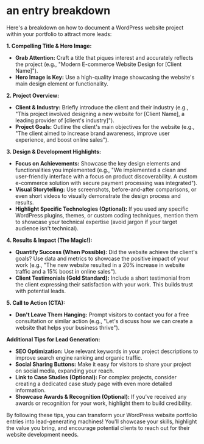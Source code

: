 # an entry breakdown

Here's a breakdown on how to document a WordPress website project within your portfolio to attract more leads:

**1. Compelling Title & Hero Image:**

* **Grab Attention:** Craft a title that piques interest and accurately reflects the project (e.g., "Modern E-commerce Website Design for [Client Name]").
* **Hero Image is Key:** Use a high-quality image showcasing the website's main design element or functionality. 

**2. Project Overview:**

* **Client & Industry:** Briefly introduce the client and their industry (e.g., "This project involved designing a new website for [Client Name], a leading provider of [client's industry]"). 
* **Project Goals:**  Outline the client's main objectives for the website (e.g., "The client aimed to increase brand awareness, improve user experience, and boost online sales").

**3. Design & Development Highlights:**

* **Focus on Achievements:** Showcase the key design elements and functionalities you implemented  (e.g., "We implemented a clean and user-friendly interface with a focus on product discoverability.  A custom e-commerce solution with secure payment processing was integrated"). 
* **Visual Storytelling:**  Use screenshots, before-and-after comparisons, or even short videos to visually demonstrate the design process and results. 
* **Highlight Specific Technologies (Optional):** If you used any specific WordPress plugins, themes, or custom coding techniques, mention them to showcase your technical expertise (avoid jargon if your target audience isn't technical).

**4. Results & Impact (The Magic!):**

* **Quantify Success (When Possible):**  Did the website achieve the client's goals?  Use data and metrics to showcase the positive impact of your work (e.g., "The new website resulted in a 20% increase in website traffic and a 15% boost in online sales"). 
* **Client Testimonials (Gold Standard):**  Include a short testimonial from the client expressing their satisfaction with your work.  This builds trust with potential leads.

**5. Call to Action (CTA):**

* **Don't Leave Them Hanging:**  Prompt visitors to contact you for a free consultation or similar action (e.g., "Let's discuss how we can create a website that helps your business thrive"). 

**Additional Tips for Lead Generation:**

* **SEO Optimization:**  Use relevant keywords in your project descriptions to improve search engine ranking and organic traffic.
* **Social Sharing Buttons:**  Make it easy for visitors to share your project on social media, expanding your reach.
* **Link to Case Studies (Optional):**  For complex projects, consider creating a dedicated case study page with even more detailed information.
* **Showcase Awards & Recognition (Optional):**  If you've received any awards or recognition for your work, highlight them to build credibility.

By following these tips, you can transform your WordPress website portfolio entries into lead-generating machines!  You'll showcase your skills, highlight the value you bring, and encourage potential clients to reach out for their website development needs.
